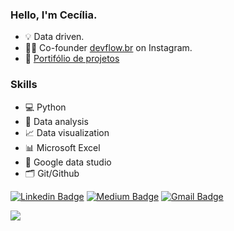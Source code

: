 ### Hello, I'm Cecília.

- 💡 Data driven.
- 👩‍💻 Co-founder [devflow.br](https://instagram.com/devflow.br?igshid=kyiunxiu1s3q) on Instagram.
- 📌 [Portifólio de projetos](https://github.com/cecellhax/portifolio-ceciliasilvads/blob/main/README.md)
### Skills 

- 💻 Python
- 🎲 Data analysis
- 📈 Data visualization
- 📊 Microsoft Excel
- 🧮 Google data studio
- 🗂 Git/Github 

[![Linkedin Badge](https://img.shields.io/badge/-Cecília_Silva_de_Souza-0099CC?style=flat&logo=Linkedin&logoColor=white&link=https://www.linkedin.com/in/cecília)](https://www.linkedin.com/in/cecília)
[![Medium Badge](https://img.shields.io/badge/-ceciliasilvads-000000?style=flat&logo=Medium&logoColor=white&link=https://ceciliasilvads.medium.com/)](https://ceciliasilvads.medium.com/)
[![Gmail Badge](https://img.shields.io/badge/-souza.cecilia@acad.ifma.edu.br-CC3300?style=flat&logo=Gmail&logoColor=white&link=mailto:souza.cecilia@acad.ifma.edu.br)](mailto:souza.cecilia@acad.ifma.edu.br)


<p align = "left"">
  <img src = "https://github-readme-stats.vercel.app/api?username=cecellhax&show_icons=true&theme=dark">
</p>
